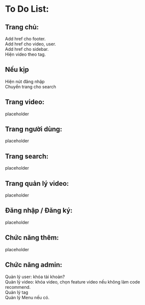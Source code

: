 # To Do List:
## Trang chủ:
Add href cho footer.<br>
Add href cho video, user.<br>
Add href cho sidebar.<br>
Hiện video theo tag.<br>
## Nếu kịp
Hiện nút đăng nhập<br>
Chuyển trang cho search<br>
## Trang video:
placeholder<br>
## Trang người dùng:
placeholder<br>
## Trang search:
placeholder<br>
## Trang quản lý video:
placeholder<br>
## Đăng nhập / Đăng ký:
placeholder<br>
## Chức năng thêm:
placeholder<br>
## Chức năng admin:<br>
Quản lý user: khóa tài khoản?<br>
Quản lý video: khóa video, chọn feature video nếu không làm code recommend.<br>
Quản lý tag<br>
Quản lý Menu nếu có.<br>
